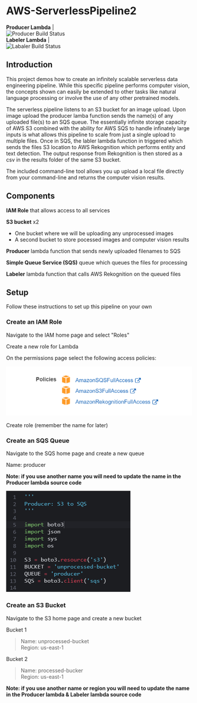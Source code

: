 # AWS-ServerlessPipeline2

**Producer Lambda**  |<br />![Producer Build Status](https://codebuild.us-east-1.amazonaws.com/badges?uuid=eyJlbmNyeXB0ZWREYXRhIjoiL1FqVHZSWnZCQnNjeDRCakQ0Z01RanVmQk9oWm1MOU1xQk5wbGlZZStLY0RtcnJnR2p1aFNMcEtNV05CeVNMa1RwVFZackZ2N1R0eDY3YjBtZmxxdUlzPSIsIml2UGFyYW1ldGVyU3BlYyI6IjNvSmt3YXIvM1BJbFdycDkiLCJtYXRlcmlhbFNldFNlcmlhbCI6MX0%3D&branch=master)  
**Labeler Lambda**   |<br />![Labaler Build Status](https://codebuild.us-east-1.amazonaws.com/badges?uuid=eyJlbmNyeXB0ZWREYXRhIjoiL1FqVHZSWnZCQnNjeDRCakQ0Z01RanVmQk9oWm1MOU1xQk5wbGlZZStLY0RtcnJnR2p1aFNMcEtNV05CeVNMa1RwVFZackZ2N1R0eDY3YjBtZmxxdUlzPSIsIml2UGFyYW1ldGVyU3BlYyI6IjNvSmt3YXIvM1BJbFdycDkiLCJtYXRlcmlhbFNldFNlcmlhbCI6MX0%3D&branch=master)

## Introduction

This project demos how to create an infinitely scalable serverless data engineering pipeline. While this specific pipeline performs computer vision, the concepts shown can easily be extended to other tasks like natural language processing or involve the use of any other pretrained models.

The serverless pipeline listens to an S3 bucket for an image upload. Upon image upload the producer lamba function sends the name(s) of any uploaded file(s) to an SQS queue. The essentially infinite storage capacity of AWS S3 combined with the ability for AWS SQS to handle infinately large inputs is what allows this pipeline to scale from just a single upload to multiple files. Once in SQS, the labler lambda function in triggered which sends the files S3 location to AWS Rekognition which performs entity and text detection. The output response from Rekognition is then stored as a csv in the results folder of the same S3 bucket.

The included command-line tool allows you up upload a local file directly from your command-line and returns the computer vision results.

## Components

**IAM Role** that allows access to all services

**S3 bucket** x2 
* One bucket where we will be uploading any unprocessed images
* A second bucket to store pocessed images and computer vision results 

**Producer** lambda function that sends newly uploaded filenames to SQS

**Simple Queue Service (SQS)** queue which queues the files for processing

**Labeler** lambda function that calls AWS Rekognition on the queued files

## Setup
Follow these instructions to set up this pipeline on your own

### Create an IAM Role
Navigate to the IAM home page and select "Roles"

Create a new role for Lambda

On the permissions page select the following access policies:

![alt text](https://github.com/malcolmsfraser/Serverless-Pipeline/blob/main/Images/IamRoles.png)

Create role (remember the name for later)

### Create an SQS Queue
Navigate to the SQS home page and create a new queue

Name: producer

**Note: if you use another name you will need to update the name in the Producer lambda source code**

![alt text](https://github.com/malcolmsfraser/Serverless-Pipeline/blob/main/Images/UpdateProducer.png)
### Create an S3 Bucket
Navigate to the S3 home page and create a new bucket  

Bucket 1  
>Name: unprocessed-bucket  
>Region: us-east-1

Bucket 2
>Name: processed-bucker  
>Region: us-east-1

**Note: if you use another name or region you will need to update the name in the Producer lambda & Labeler lambda source code**
